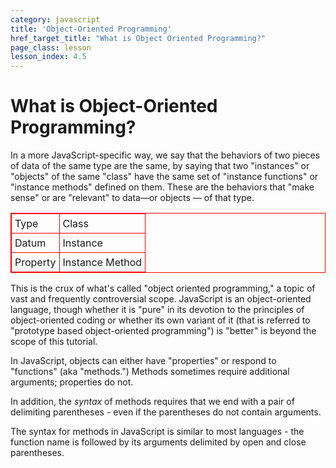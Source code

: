 ```yaml
---
category: javascript
title: 'Object-Oriented Programming'
href_target_title: "What is Object Oriented Programming?"
page_class: lesson
lesson_index: 4.5
---
```


# What is Object-Oriented Programming?

In a more JavaScript-specific way, we say that the behaviors of two pieces of data of the same type are the same, by
saying that two "instances" or "objects" of the same "class" have the same set of "instance functions" or "instance
methods" defined on them. These are the behaviors that "make sense" or are "relevant" to data&mdash;or objects &mdash;
of that type.

<style>
  table, td {
  border: solid 1px red;
  }
  td {
  padding: 5px;
  }
</style>
<table>
  <tr>
    <td>Type</td>
    <td>Class</td>
  </tr>
  <tr>
    <td>Datum</td>
    <td>Instance</td>
  </tr>
  <tr>
    <td>Property</td>
    <td>Instance Method</td>
  </tr>
</table>  

This is the crux of what's called "object oriented programming," a topic of vast and frequently controversial
scope. JavaScript is an object-oriented language, though whether it is "pure" in its devotion to the principles of
object-oriented coding or whether its own variant of it (that is referred to "prototype based
object-oriented programming") is "better" is beyond the scope of this tutorial.

In JavaScript, objects can either have "properties" or respond to "functions" (aka "methods.") Methods sometimes require
additional arguments; properties do not.

In addition, the _syntax_ of methods requires that we end with a pair of delimiting parentheses - even if the parentheses do not contain arguments.

The syntax for methods in JavaScript is similar to most languages - the function name is followed by its arguments
delimited by open and close parentheses.

